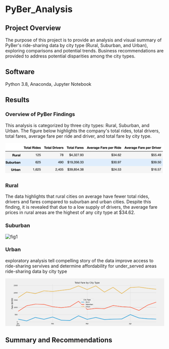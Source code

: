 # PyBer_Analysis

## Project Overview
The purpose of this project is to provide an analysis and visual summary of PyBer's ride-sharing data by city type (Rural, Suburban, and Urban), exploring comparisons and potential trends.  Business recommendations are provided to address potential disparities among the city types.

## Software
Python 3.8, Anaconda, Jupyter Notebook

## Results
### Overview of PyBer Findings
This analysis is categorized by three city types: Rural, Suburban, and Urban. The figure below highlights the company's total rides, total drivers, total fares, average fare per ride and driver, and total fare by city type.  

![PyBer df](PyBer%20summary%20df.png)

### Rural
The data highlights that rural cities on average have fewer total rides, drivers and fares compared to suburban and urban cities. Despite this finding, it is revealed that due to a low supply of drivers, the average fare prices in rural areas are the highest of any city type at $34.62.

### Suburban

![fig1](Fig1.png)

### Urban

 exploratory analysis
 tell compelling story of the data
 improve access to ride-sharing servives and determine affordability for under_served areas
ride-sharing data by city type



![Fare Summary](PyBer%20fare%20summary.png)


## Summary and Recommendations


